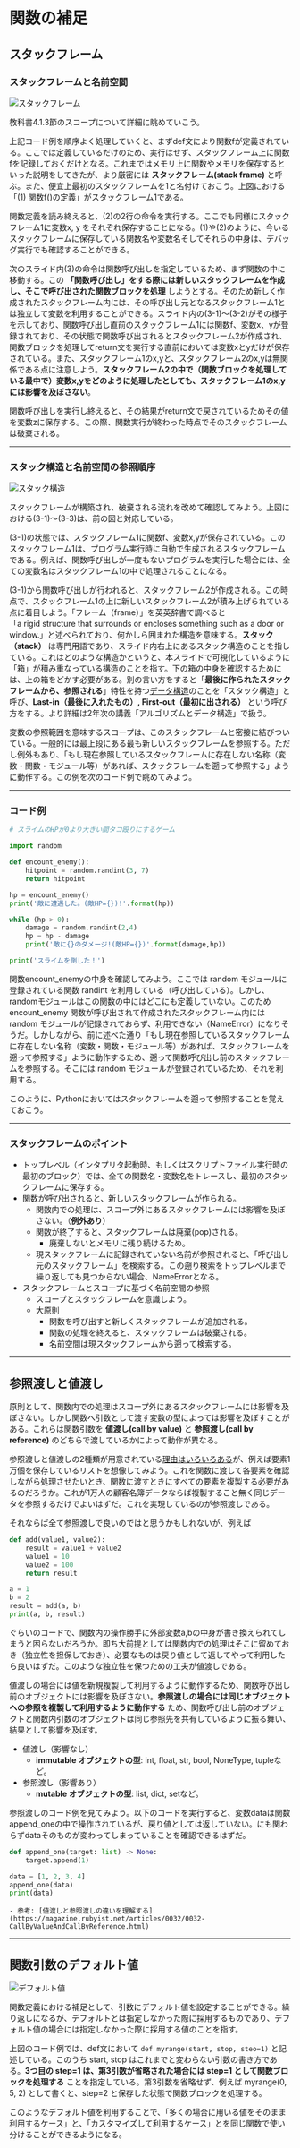 # 関数の補足

## スタックフレーム
### スタックフレームと名前空間
![スタックフレーム](./figs/stackframe1.svg)

教科書4.1.3節のスコープについて詳細に眺めていこう。

上記コード例を順序よく処理していくと、まずdef文により関数fが定義されている。ここでは定義しているだけのため、実行はせず、スタックフレーム上に関数fを記録しておくだけとなる。これまではメモリ上に関数やメモリを保存するといった説明をしてきたが、より厳密には **スタックフレーム(stack frame)** と呼ぶ。また、便宜上最初のスタックフレームを1と名付けておこう。上図における「(1) 関数f()の定義」がスタックフレーム1である。

関数定義を読み終えると、(2)の2行の命令を実行する。ここでも同様にスタックフレーム1に変数x, y をそれぞれ保存することになる。(1)や(2)のように、今いるスタックフレームに保存している関数名や変数名そしてそれらの中身は、デバッグ実行でも確認することができる。

次のスライド内(3)の命令は関数呼び出しを指定しているため、まず関数の中に移動する。この **「関数呼び出し」をする際には新しいスタックフレームを作成し、そこで呼び出された関数ブロックを処理** しようとする。そのため新しく作成されたスタックフレーム内には、その呼び出し元となるスタックフレーム1とは独立して変数を利用することができる。スライド内の(3-1)〜(3-2)がその様子を示しており、関数呼び出し直前のスタックフレーム1には関数f、変数x、yが登録されており、その状態で関数呼び出されるとスタックフレーム2が作成され、関数ブロックを処理してreturn文を実行する直前においては変数xとyだけが保存されている。また、スタックフレーム1のx,yと、スタックフレーム2のx,yは無関係である点に注意しよう。**スタックフレーム2の中で（関数ブロックを処理している最中で）変数x,yをどのように処理したとしても、スタックフレーム1のx,yには影響を及ぼさない**。

関数呼び出しを実行し終えると、その結果がreturn文で戻されているためその値を変数zに保存する。この際、関数実行が終わった時点でそのスタックフレームは破棄される。

---
### スタック構造と名前空間の参照順序
![スタック構造](./figs/stackframe2.svg)

スタックフレームが構築され、破棄される流れを改めて確認してみよう。上図における(3-1)〜(3-3)は、前の図と対応している。

(3-1)の状態では、スタックフレーム1に関数f、変数x,yが保存されている。このスタックフレーム1は、プログラム実行時に自動で生成されるスタックフレームである。例えば、関数呼び出しが一度もないプログラムを実行した場合には、全ての変数名はスタックフレーム1の中で処理されることになる。

(3-1)から関数呼び出しが行われると、スタックフレーム2が作成される。この時点で、スタックフレーム1の上に新しいスタックフレーム2が積み上げられている点に着目しよう。「フレーム（frame）」を英英辞書で調べると「a rigid structure that surrounds or encloses something such as a door or window.」と述べられており、何かしら囲まれた構造を意味する。**スタック（stack）** は専門用語であり、スライド内右上にあるスタック構造のことを指している。これはどのような構造かというと、本スライドで可視化しているように「箱」が積み重なっている構造のことを指す。下の箱の中身を確認するためには、上の箱をどかす必要がある。別の言い方をすると「**最後に作られたスタックフレームから、参照される**」特性を持つ[データ構造](https://ja.wikipedia.org/wiki/データ構造)のことを「スタック構造」と呼び、**Last-in（最後に入れたもの）, First-out（最初に出される）** という呼び方をする。より詳細は2年次の講義「アルゴリズムとデータ構造」で扱う。

変数の参照範囲を意味するスコープは、このスタックフレームと密接に結びついている。一般的には最上段にある最も新しいスタックフレームを参照する。ただし例外もあり、「もし現在参照しているスタックフレームに存在しない名称（変数・関数・モジュール等）があれば、スタックフレームを遡って参照する」ように動作する。この例を次のコード例で眺めてみよう。

---
### コード例
```python
# スライムのHPが0より大きい間タコ殴りにするゲーム

import random

def encount_enemy():
    hitpoint = random.randint(3, 7)
    return hitpoint

hp = encount_enemy()
print('敵に遭遇した。(敵HP={})!'.format(hp))

while (hp > 0):
    damage = random.randint(2,4)
    hp = hp - damage
    print('敵に{}のダメージ!(敵HP={})'.format(damage,hp))

print('スライムを倒した！')
```

関数encount_enemyの中身を確認してみよう。ここでは random モジュールに登録されている関数 randint を利用している（呼び出している）。しかし、randomモジュールはこの関数の中にはどこにも定義していない。このため encount_enemy 関数が呼び出されて作成されたスタックフレーム内には random モジュールが記録されておらず、利用できない（NameError）になりそうだ。しかしながら、前に述べた通り「もし現在参照しているスタックフレームに存在しない名称（変数・関数・モジュール等）があれば、スタックフレームを遡って参照する」ように動作するため、遡って関数呼び出し前のスタックフレームを参照する。そこには random モジュールが登録されているため、それを利用する。

このように、Pythonにおいてはスタックフレームを遡って参照することを覚えておこう。

---
### スタックフレームのポイント
- トップレベル（インタプリタ起動時、もしくはスクリプトファイル実行時の最初のブロック）では、全ての関数名・変数名をトレースし、最初のスタックフレームに保存する。
- 関数が呼び出されると、新しいスタックフレームが作られる。
  - 関数内での処理は、スコープ外にあるスタックフレームには影響を及ぼさない。（**例外あり**）
  - 関数が終了すると、スタックフレームは廃棄(pop)される。
    - 廃棄しないとメモリに残り続けるため。
  - 現スタックフレームに記録されていない名前が参照されると、「呼び出し元のスタックフレーム」を検索する。この遡り検索をトップレベルまで繰り返しても見つからない場合、NameErrorとなる。
- スタックフレームとスコープに基づく名前空間の参照
  - スコープとスタックフレームを意識しよう。
  - 大原則
    - 関数を呼び出すと新しくスタックフレームが追加される。
    - 関数の処理を終えると、スタックフレームは破棄される。
    - 名前空間は現スタックフレームから遡って検索する。

---
## 参照渡しと値渡し
原則として、関数内での処理はスコープ外にあるスタックフレームには影響を及ぼさない。しかし関数へ引数として渡す変数の型によっては影響を及ぼすことがある。これらは関数引数を **値渡し(call by value)** と **参照渡し(call by reference)** のどちらで渡しているかによって動作が異なる。

参照渡しと値渡しの2種類が用意されている[理由はいろいろある](https://en.wikipedia.org/wiki/Evaluation_strategy)が、例えば要素1万個を保存しているリストを想像してみよう。これを関数に渡して各要素を確認しながら処理させたいとき、関数に渡すときにすべての要素を複製する必要があるのだろうか。これが1万人の顧客名簿データならば複製すること無く同じデータを参照するだけでよいはずだ。これを実現しているのが参照渡しである。

それならば全て参照渡しで良いのではと思うかもしれないが、例えば
```python
def add(value1, value2):
    result = value1 + value2
    value1 = 10
    value2 = 100
    return result

a = 1
b = 2
result = add(a, b)
print(a, b, result)
```
ぐらいのコードで、関数内の操作勝手に外部変数a,bの中身が書き換えられてしまうと困らないだろうか。即ち大前提としては関数内での処理はそこに留めておき（独立性を担保しておき）、必要なものは戻り値として返してやって利用したら良いはずだ。このような独立性を保つための工夫が値渡しである。

値渡しの場合には値を新規複製して利用するように動作するため、関数呼び出し前のオブジェクトには影響を及ぼさない。**参照渡しの場合には同じオブジェクトへの参照を複製して利用するように動作する** ため、関数呼び出し前のオブジェクトと関数内引数のオブジェクトは同じ参照先を共有しているように振る舞い、結果として影響を及ぼす。

- 値渡し（影響なし）
  - **immutable オブジェクトの型**: int, float, str, bool, NoneType, tupleなど。
- 参照渡し（影響あり）
  - **mutable オブジェクトの型**: list, dict, setなど。

参照渡しのコード例を見てみよう。以下のコードを実行すると、変数dataは関数append_oneの中で操作されているが、戻り値としては返していない。にも関わらずdataそのものが変わってしまっていることを確認できるはずだ。
```python
def append_one(target: list) -> None:
    target.append(1)

data = [1, 2, 3, 4]
append_one(data)
print(data)
```

```{note}
- 参考: [値渡しと参照渡しの違いを理解する](https://magazine.rubyist.net/articles/0032/0032-CallByValueAndCallByReference.html)
```

---
## 関数引数のデフォルト値
![デフォルト値](./figs/default_values.svg)

関数定義における補足として、引数にデフォルト値を設定することができる。繰り返しになるが、デフォルトとは指定しなかった際に採用するものであり、デフォルト値の場合には指定しなかった際に採用する値のことを指す。

上図のコード例では、def文において ``def myrange(start, stop, steo=1)`` と記述している。このうち start, stop はこれまでと変わらない引数の書き方である。**3つ目の step=1 は、第3引数が省略された場合には step=1 として関数ブロックを処理する** ことを指定している。第3引数を省略せず、例えば myrange(0, 5, 2) として書くと、step=2 と保存した状態で関数ブロックを処理する。

このようなデフォルト値を利用することで、「多くの場合に用いる値をそのまま利用するケース」と、「カスタマイズして利用するケース」とを同じ関数で使い分けることができるようになる。

